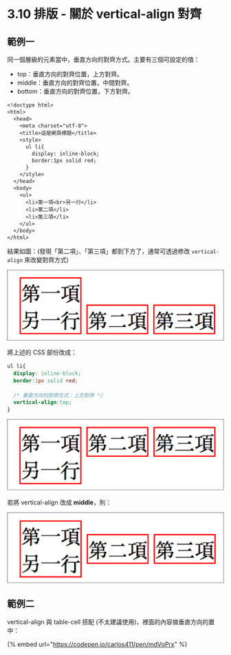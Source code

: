 # 3.10 排版 - 關於 vertical-align 對齊

## 範例一

同一個層級的元素當中，垂直方向的對齊方式。主要有三個可設定的值：

* top：垂直方向的對齊位置，上方對齊。
* middle：垂直方向的對齊位置，中間對齊。
* bottom：垂直方向的對齊位置，下方對齊。



```markup
<!doctype html>
<html>
  <head>
    <meta charset="utf-8">
    <title>這是網頁標題</title>
    <style>
      ul li{
        display: inline-block;
        border:1px solid red;
      }
    </style>
  </head>
  <body>
    <ul>
      <li>第一項<br>另一行</li>
      <li>第二項</li>
      <li>第三項</li>
    </ul>
  </body>
</html>
```

結果如圖：\(發現「第二項」、「第三項」都到下方了，通常可透過修改 `vertical-align` 來改變對齊方式\)

![](../.gitbook/assets/chui-zhi-fang-xiang-dui-qi-default.png)

將上述的 CSS 部份改成：

```css
ul li{
  display: inline-block;
  border:1px solid red;

  /* 垂直方向的對齊方式：上方對齊 */
  vertical-align:top;
}
```

![](../.gitbook/assets/chui-zhi-dui-qi-fang-xiang-top.png)

若將 vertical-align 改成 **middle**，則：

![](../.gitbook/assets/chui-zhi-dui-qi-fang-xiang-middle.png)



## 範例二

vertical-align 與 table-cell 搭配 \(不太建議使用\)，裡面的內容做垂直方向的置中：

{% embed url="https://codepen.io/carlos411/pen/mdVoPrx" %}



